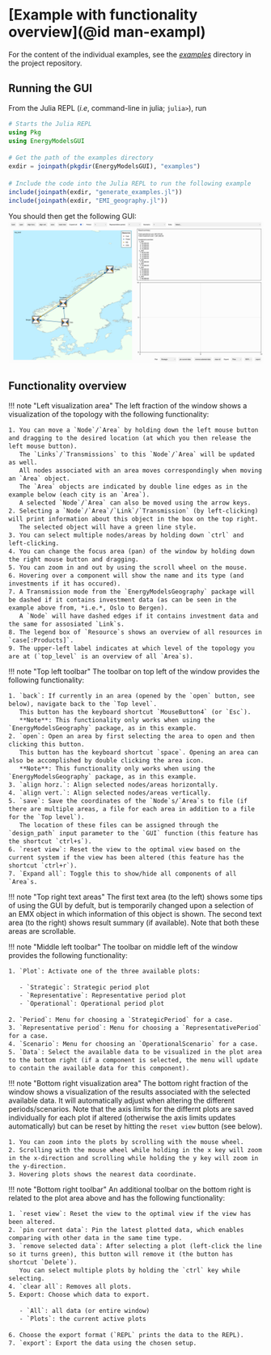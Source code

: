 # [Example with functionality overview](@id man-exampl)

For the content of the individual examples, see the *[examples](https://github.com/EnergyModelsX/EnergyModelsGUI.jl/tree/main/examples)* directory in the project repository.

## Running the GUI

From the Julia REPL (*i.e*, command-line in julia; `julia>`), run

```julia
# Starts the Julia REPL
using Pkg
using EnergyModelsGUI

# Get the path of the examples directory
exdir = joinpath(pkgdir(EnergyModelsGUI), "examples")

# Include the code into the Julia REPL to run the following example
include(joinpath(exdir, "generate_examples.jl"))
include(joinpath(exdir, "EMI_geography.jl"))
```

You should then get the following GUI:
![Example image for GUI](../figures/example.png)

## Functionality overview

!!! note "Left visualization area"
    The left fraction of the window shows a visualization of the topology with the following functionality:

    1. You can move a `Node`/`Area` by holding down the left mouse button and dragging to the desired location (at which you then release the left mouse button).
       The `Links`/`Transmissions` to this `Node`/`Area` will be updated as well.
       All nodes associated with an area moves correspondingly when moving an `Area` object.
       The `Area` objects are indicated by double line edges as in the example below (each city is an `Area`).
       A selected `Node`/`Area` can also be moved using the arrow keys.
    2. Selecting a `Node`/`Area`/`Link`/`Transmission` (by left-clicking) will print information about this object in the box on the top right.
       The selected object will have a green line style.
    3. You can select multiple nodes/areas by holding down `ctrl` and left-clicking.
    4. You can change the focus area (pan) of the window by holding down the right mouse button and dragging.
    5. You can zoom in and out by using the scroll wheel on the mouse.
    6. Hovering over a component will show the name and its type (and investments if it has occured).
    7. A Transmission mode from the `EnergyModelsGeography` package will be dashed if it contains investment data (as can be seen in the example above from, *i.e.*, Oslo to Bergen).
       A `Node` will have dashed edges if it contains investment data and the same for assosiated `Link`s.
    8. The legend box of `Resource`s shows an overview of all resources in `case[:Products]`.
    9. The upper-left label indicates at which level of the topology you are at (`top_level` is an overview of all `Area`s).

!!! note "Top left toolbar"
    The toolbar on top left of the window provides the following functionality:

    1. `back`: If currently in an area (opened by the `open` button, see below), navigate back to the `Top level`.
       This button has the keyboard shortcut `MouseButton4` (or `Esc`).
       **Note**: This functionality only works when using the `EnergyModelsGeography` package, as in this example.
    2. `open`: Open an area by first selecting the area to open and then clicking this button.
       This button has the keyboard shortcut `space`. Opening an area can also be accomplished by double clicking the area icon.
       **Note**: This functionality only works when using the `EnergyModelsGeography` package, as in this example.
    3. `align horz.`: Align selected nodes/areas horizontally.
    4. `align vert.`: Align selected nodes/areas vertically.
    5. `save`: Save the coordinates of the `Node`s/`Area`s to file (if there are multiple areas, a file for each area in addition to a file for the `Top level`).
       The location of these files can be assigned through the `design_path` input parameter to the `GUI` function (this feature has the shortcut `ctrl+s`).
    6. `reset view`: Reset the view to the optimal view based on the current system if the view has been altered (this feature has the shortcut `ctrl+r`).
    7. `Expand all`: Toggle this to show/hide all components of all `Area`s.

!!! note "Top right text areas"
    The first text area (to the left) shows some tips of using the GUI by defult, but is temporarily changed upon a selection of an EMX object in which information of this object is shown.
    The second text area (to the right) shows result summary (if available).
    Note that both these areas are scrollable.

!!! note "Middle left toolbar"
    The toolbar on middle left of the window provides the following functionality:

    1. `Plot`: Activate one of the three available plots:

       - `Strategic`: Strategic period plot
       - `Representative`: Representative period plot
       - `Operational`: Operational period plot

    2. `Period`: Menu for choosing a `StrategicPeriod` for a case.
    3. `Representative period`: Menu for choosing a `RepresentativePeriod` for a case.
    4. `Scenario`: Menu for choosing an `OperationalScenario` for a case.
    5. `Data`: Select the available data to be visualized in the plot area to the bottom right (if a component is selected, the menu will update to contain the available data for this component).

!!! note "Bottom right visualization area"
    The bottom right fraction of the window shows a visualization of the results associated with the selected available data.
    It will automatically adjust when altering the different periods/scenarios.
    Note that the axis limits for the differnt plots are saved individually for each plot if altered (otherwise the axis limits updates automatically) but can be reset by hitting the `reset view` button (see below).

    1. You can zoom into the plots by scrolling with the mouse wheel.
    2. Scrolling with the mouse wheel while holding in the x key will zoom in the x-direction and scrolling while holding the y key will zoom in the y-direction.
    3. Hovering plots shows the nearest data coordinate.

!!! note "Bottom right toolbar"
    An additional toolbar on the bottom right is related to the plot area above and has the following functionality:

    1. `reset view`: Reset the view to the optimal view if the view has been altered.
    2. `pin current data`: Pin the latest plotted data, which enables comparing with other data in the same time type.
    3. `remove selected data`: After selecting a plot (left-click the line so it turns green), this button will remove it (the button has shortcut `Delete`).
       You can select multiple plots by holding the `ctrl` key while selecting.
    4. `clear all`: Removes all plots.
    5. Export: Choose which data to export.

       - `All`: all data (or entire window)
       - `Plots`: the current active plots

    6. Choose the export format (`REPL` prints the data to the REPL).
    7. `export`: Export the data using the chosen setup.
